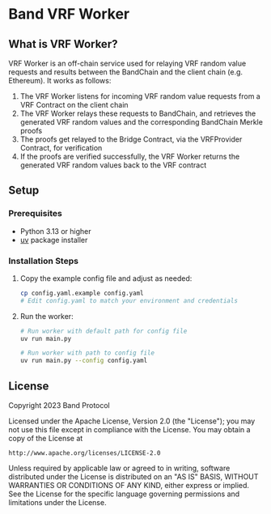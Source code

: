 # Band VRF Worker

## What is VRF Worker?

VRF Worker is an off-chain service used for relaying VRF random value requests and results between the BandChain and the client chain (e.g. Ethereum). It works as follows:

1. The VRF Worker listens for incoming VRF random value requests from a VRF Contract on the client chain
2. The VRF Worker relays these requests to BandChain, and retrieves the generated VRF random values and the corresponding BandChain Merkle proofs
3. The proofs get relayed to the Bridge Contract, via the VRFProvider Contract, for verification
4. If the proofs are verified successfully, the VRF Worker returns the generated VRF random values back to the VRF contract

## Setup

### Prerequisites

- Python 3.13 or higher
- [uv](https://github.com/astral-sh/uv) package installer

### Installation Steps

1. Copy the example config file and adjust as needed:
   ```sh
   cp config.yaml.example config.yaml
   # Edit config.yaml to match your environment and credentials
   ```
2. Run the worker:
   ```sh
   # Run worker with default path for config file
   uv run main.py 
   ```
   ```sh
   # Run worker with path to config file
   uv run main.py --config config.yaml
   ```   

## License

Copyright 2023 Band Protocol

Licensed under the Apache License, Version 2.0 (the "License"); you may not use this file except in compliance with the License. You may obtain a copy of the License at

```text
http://www.apache.org/licenses/LICENSE-2.0
```

Unless required by applicable law or agreed to in writing, software distributed under the License is distributed on an "AS IS" BASIS, WITHOUT WARRANTIES OR CONDITIONS OF ANY KIND, either express or implied. See the License for the specific language governing permissions and limitations under the License.

